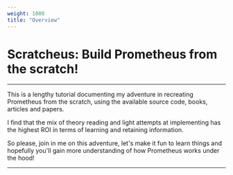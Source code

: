 ```yaml
---
weight: 1000
title: "Overview"
---
```


# Scratcheus: Build Prometheus from the scratch!

----

This is a lengthy tutorial documenting my adventure in recreating Prometheus from the scratch, using the available source code, books, articles and papers.

I find that the mix of theory reading and light attempts at implementing has the highest ROI in terms of learning and retaining information. 

So please, join in me on this adventure, let's make it fun to learn things and hopefully you'll gain more understanding of how Prometheus works under the hood!

----
